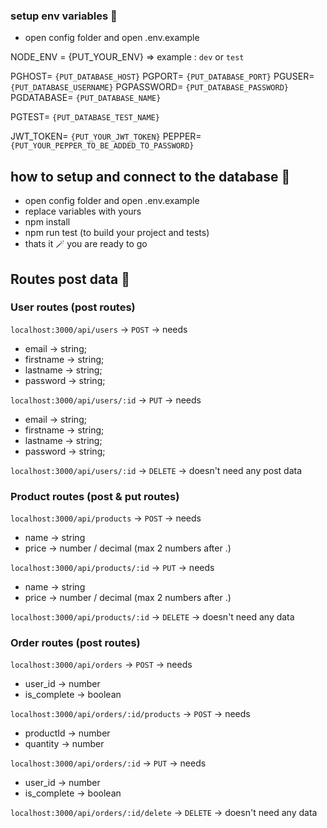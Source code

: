 ### setup env variables 📌
- open config folder and open .env.example
  
NODE_ENV = {PUT_YOUR_ENV} => example : `dev` or `test`

PGHOST= `{PUT_DATABASE_HOST}`
PGPORT= `{PUT_DATABASE_PORT}`
PGUSER= `{PUT_DATABASE_USERNAME}`
PGPASSWORD= `{PUT_DATABASE_PASSWORD}`
PGDATABASE= `{PUT_DATABASE_NAME}`

PGTEST= `{PUT_DATABASE_TEST_NAME}`

JWT_TOKEN= `{PUT_YOUR_JWT_TOKEN}`
PEPPER= `{PUT_YOUR_PEPPER_TO_BE_ADDED_TO_PASSWORD}`

## how to setup and connect to the database 📌
- open config folder and open .env.example
- replace variables with yours
- npm install
- npm run test (to build your project and tests)
- thats it 🪄 you are ready to go


## Routes post data 📌

### User routes (post routes)
`localhost:3000/api/users` -> `POST` -> needs 
- email -> string;
- firstname -> string;
- lastname -> string;
- password -> string;

`localhost:3000/api/users/:id` -> `PUT` -> needs
- email -> string;
- firstname -> string;
- lastname -> string;
- password -> string;

`localhost:3000/api/users/:id` -> `DELETE` -> doesn't need any post data


### Product routes (post & put routes)
`localhost:3000/api/products` -> `POST` -> needs
- name -> string
- price -> number / decimal (max 2 numbers after .)

`localhost:3000/api/products/:id` -> `PUT` -> needs
- name -> string
- price -> number / decimal (max 2 numbers after .)

`localhost:3000/api/products/:id` -> `DELETE` -> doesn't need any data

### Order routes (post routes)
`localhost:3000/api/orders` -> `POST` -> needs
- user_id -> number
- is_complete -> boolean

`localhost:3000/api/orders/:id/products` -> `POST` -> needs
- productId -> number
- quantity -> number

`localhost:3000/api/orders/:id` -> `PUT` -> needs
- user_id -> number
- is_complete -> boolean

`localhost:3000/api/orders/:id/delete` -> `DELETE` -> doesn't need any data